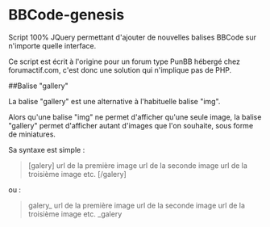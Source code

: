 BBCode-genesis
==============

Script 100% JQuery permettant d'ajouter de nouvelles balises BBCode sur n'importe quelle interface.

Ce script est écrit à l'origine pour un forum type PunBB hébergé chez forumactif.com, c'est donc une solution qui n'implique pas de PHP.

##Balise "gallery"

La balise "gallery" est une alternative à l'habituelle balise "img".

Alors qu'une balise "img" ne permet d'afficher qu'une seule image, la balise "gallery" permet d'afficher autant d'images que l'on souhaite, sous forme de miniatures.

Sa syntaxe est simple :

> [galery]
> url de la première image
> url de la seconde image
> url de la troisième image
> etc.
> [/galery]

ou :

> galery_
> url de la première image
> url de la seconde image
> url de la troisième image
> etc.
> _galery


